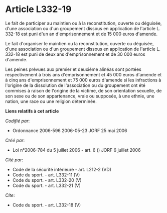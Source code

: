 # Article L332-19

Le fait de participer au maintien ou à la reconstitution, ouverte ou déguisée, d'une association ou d'un groupement dissous
en application de l'article L. 332-18 est puni d'un an d'emprisonnement et de 15 000 euros d'amende. 

Le fait d'organiser le maintien ou la reconstitution, ouverte ou déguisée, d'une association ou d'un groupement dissous en
application de l'article L. 332-18 est puni de deux ans d'emprisonnement et de 30 000 euros d'amende. 

Les peines prévues aux premier et deuxième alinéas sont portées respectivement à trois ans d'emprisonnement et 45 000 euros
d'amende et à cinq ans d'emprisonnement et 75 000 euros d'amende si les infractions à l'origine de la dissolution de
l'association ou du groupement ont été commises à raison de l'origine de la victime, de son orientation sexuelle, de son sexe
ou de son appartenance, vraie ou supposée, à une ethnie, une nation, une race ou une religion déterminée.

**Liens relatifs à cet article**

_Codifié par_:

  - Ordonnance 2006-596 2006-05-23 JORF 25 mai 2006

_Créé par_:

  - Loi n°2006-784 du 5 juillet 2006 - art. 6 () JORF 6 juillet 2006

_Cité par_:

  - Code de la sécurité intérieure - art. L212-2 (VD)
  - Code du sport. - art. L332-11 (V)
  - Code du sport. - art. L332-20 (V)
  - Code du sport. - art. L332-21 (V)

_Cite_:

  - Code du sport. - art. L332-18 (V)
